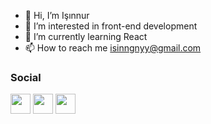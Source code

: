 - 👋 Hi, I’m Işınnur 
- 👀 I’m interested in front-end development
- 🌱 I’m currently learning React
- 📫 How to reach me isinngnyy@gmail.com

<!---
isinnur/isinnur is a ✨ special ✨ repository because its `README.md` (this file) appears on your GitHub profile.
You can click the Preview link to take a look at your changes.
--->

### Social

<p align="left"> <a href="https://discord.com/users/isinnur" target="_blank" rel="noreferrer"><img src="https://raw.githubusercontent.com/danielcranney/readme-generator/main/public/icons/socials/discord.svg" width="32" height="32" /></a> 
<a href="http://www.instagram.com/isinnurgunay" target="_blank" rel="noreferrer"><img src="https://raw.githubusercontent.com/danielcranney/readme-generator/main/public/icons/socials/instagram.svg" width="32" height="32" /></a> 
<a href="https://twitter.com/isinnurg" target="_blank" rel="noreferrer"><img src="https://raw.githubusercontent.com/danielcranney/readme-generator/main/public/icons/socials/twitter.svg" width="32" height="32" /></a></p>

